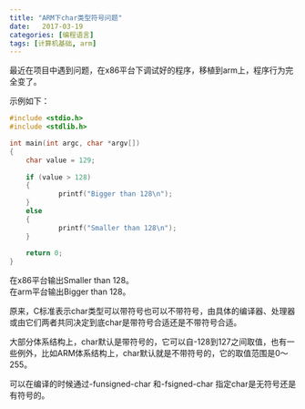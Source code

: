```yaml
---
title: "ARM下char类型符号问题"
date:   2017-03-19  
categories: [编程语言]  
tags: [计算机基础, arm]  
---
```


最近在项目中遇到问题，在x86平台下调试好的程序，移植到arm上，程序行为完全变了。

示例如下：

```c
#include <stdio.h>
#include <stdlib.h>

int main(int argc, char *argv[])
{	
	char value = 129;
	
	if (value > 128)
	{
			printf("Bigger than 128\n");
	}
	else
	{
			printf("Smaller than 128\n");
	}
	
	return 0;
}
```

在x86平台输出Smaller than 128。  
在arm平台输出Bigger than 128。  

原来，C标准表示char类型可以带符号也可以不带符号，由具体的编译器、处理器或由它们两者共同决定到底char是带符号合适还是不带符号合适。  


大部分体系结构上，char默认是带符号的，它可以自-128到127之间取值，也有一些例外，比如ARM体系结构上，char默认就是不带符号的，它的取值范围是0～255。  


可以在编译的时候通过-funsigned-char 和-fsigned-char 指定char是无符号还是有符号的。
